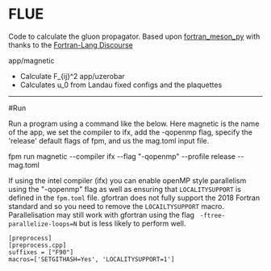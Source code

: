 # FLUE

Code to calculate the gluon propagator. Based upon [fortran_meson_py](https://github.com/SalvadorBrandolin/fortran_meson_py) with thanks to the [Fortran-Lang Discourse](https://fortran-lang.discourse.group/t/packaging-a-fpm-project-with-python-bindings-a-little-guide-and-insights-from-our-experience/8495/9)


app/magnetic
* Calculate F_{ij}^2
app/uzerobar
* Calculates u_0 from Landau fixed configs and the plaquettes


----
#Run

Run a program using a command like the below. Here magnetic is the name of the app, we set the compiler to ifx, add the -qopenmp flag, specify the 'release' default flags of fpm, and us the mag.toml input file.

fpm run magnetic --compiler ifx --flag "-qopenmp" --profile release -- mag.toml

If using the intel compiler (ifx) you can enable openMP style parallelism using the "-qopenmp" flag as well as ensuring that `LOCALITYSUPPORT` is defined in the `fpm.toml` file. gfortran does not fully support the 2018 Fortran standard and so you need to remove the `LOCAILTYSUPPORT` macro. Parallelisation may still work with gfortran using the flag ` -ftree-parallelize-loops=N` but is less likely to perform well.
```
[preprocess]
[preprocess.cpp]
suffixes = ["F90"]
macros=['SETGITHASH=Yes', 'LOCALITYSUPPORT=1']
```
